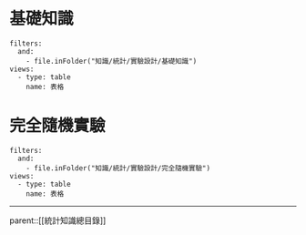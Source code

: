 # 基礎知識
```base
filters:
  and:
    - file.inFolder("知識/統計/實驗設計/基礎知識")
views:
  - type: table
    name: 表格

```
# 完全隨機實驗
```base
filters:
  and:
    - file.inFolder("知識/統計/實驗設計/完全隨機實驗")
views:
  - type: table
    name: 表格

```
- - -
parent::[[統計知識總目錄]]